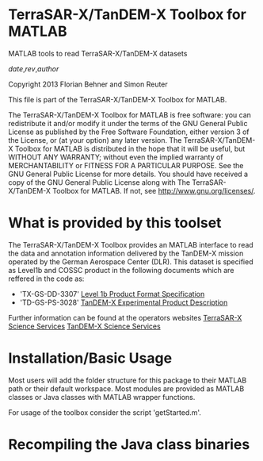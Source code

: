 TerraSAR-X/TanDEM-X Toolbox for MATLAB
======================================

MATLAB tools to read TerraSAR-X/TanDEM-X datasets

$date$,$rev$,$author$

Copyright 2013 Florian Behner and Simon Reuter

This file is part of the TerraSAR-X/TanDEM-X Toolbox for MATLAB.

The TerraSAR-X/TanDEM-X Toolbox for MATLAB is free software: you can redistribute it and/or modify it under the terms of the GNU General Public License as published by the Free Software Foundation, either version 3 of the License, or (at your option) any later version.
The TerraSAR-X/TanDEM-X Toolbox for MATLAB is distributed in the hope that it will be useful, but WITHOUT ANY WARRANTY; without even the implied warranty of MERCHANTABILITY or FITNESS FOR A PARTICULAR PURPOSE. See the GNU General Public License for more details.
You should have received a copy of the GNU General Public License along with The TerraSAR-X/TanDEM-X Toolbox for MATLAB. If not, see http://www.gnu.org/licenses/.

What is provided by this toolset
================================

The TerraSAR-X/TanDEM-X Toolbox provides an MATLAB interface to read the data and annotation information delivered by the TanDEM-X mission operated by the German Aerospace Center (DLR). This dataset is specified as Level1b and COSSC product in the following documents which are reffered in the code as:
* 'TX-GS-DD-3307' [Level 1b Product Format Specification](http://sss.terrasar-x.dlr.de/pdfs/TX-GS-DD-3307.pdf)
* 'TD-GS-PS-3028' [TanDEM-X Experimental Product Description](https://tandemx-science.dlr.de/pdfs/TD-GS-PS-3028_TanDEM-X-Experimental-Product-Description_1.2.pdf)

Further information can be found at the operators websites
[TerraSAR-X Science Services](http://sss.terrasar-x.dlr.de "Further information concerning SAR image products")
[TanDEM-X Science Services](https://tandemx-science.dlr.de "Further information concerning interferometric SAR products")

Installation/Basic Usage
========================

Most users will add the folder structure for this package to their MATLAB path or their default workspace. Most modules are provided as MATLAB classes or Java classes with MATLAB wrapper functions.

For usage of the toolbox consider the script 'getStarted.m'.

Recompiling the Java class binaries
===================================
